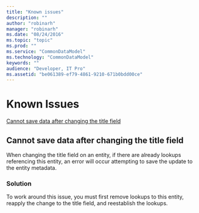 ```yaml
---
title: "Known issues"
description: ""
author: "robinarh"
manager: "robinarh"
ms.date: "08/24/2016"
ms.topic: "topic"
ms.prod: ""
ms.service: "CommonDataModel"
ms.technology: "CommonDataModel"
keywords: ""
audience: "Developer, IT Pro"
ms.assetid: "be061389-ef79-4861-9210-671b0bdd00ce"
---
```


# Known Issues

[Cannot save data after changing the title field](/entity-reference/known-issues.md#Cannot-save-data-after-changing-the-title-field "Cannot save data after changing the title field")

## Cannot save data after changing the title field

When changing the title field on an entity, if there are already lookups referencing this entity, an error will occur attempting to save the update to the entity metadata.   

### Solution

To work around this issue, you must first remove lookups to this entity, reapply the change to the title field, and reestablish the lookups.
